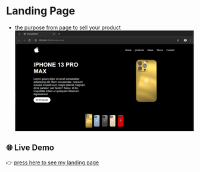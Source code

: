 # Landing Page
- the purpose from page to sell your product
![Live photo for landing page](photo/LandingPage.png)
## 🌐 Live Demo
👉 [press here to see my landing page](https://ahmedrashwandev-hub.github.io/LandingPage/)